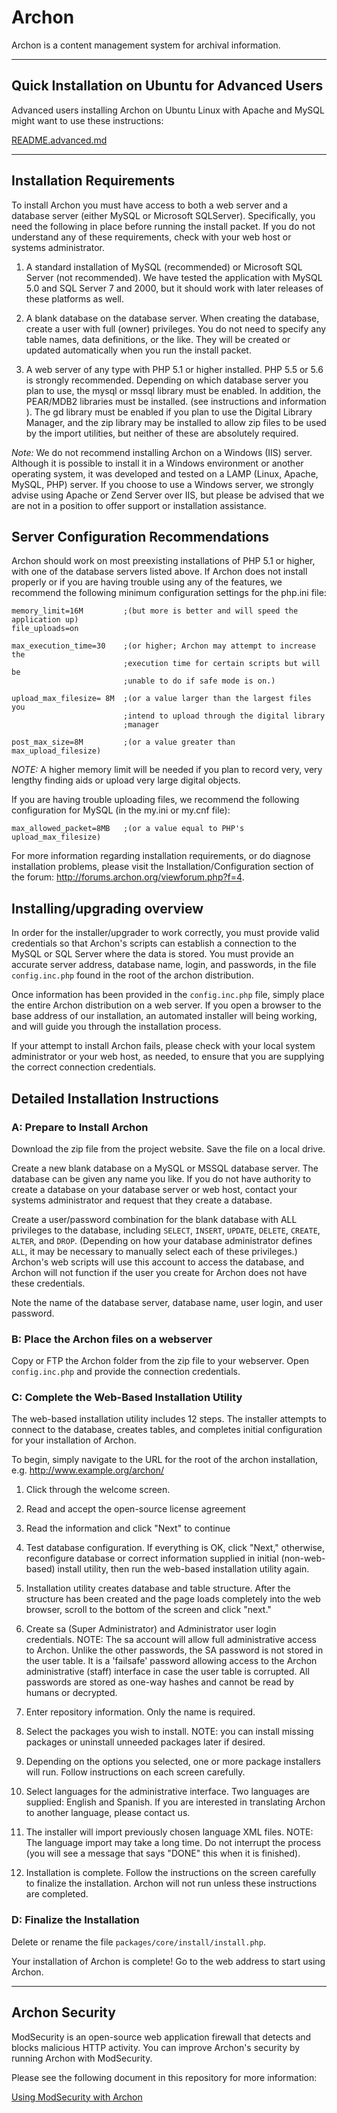 # Archon

Archon is a content management system for archival information.

* * * * *

## Quick Installation on Ubuntu for Advanced Users

Advanced users installing Archon on Ubuntu Linux with Apache and MySQL might
want to use these instructions:

[README.advanced.md](README.advanced.md)

* * * * *

## Installation Requirements

To install Archon you must have access to both a web server and a database
server (either MySQL or Microsoft SQLServer). Specifically, you need the
following in place before running the install packet. If you do not understand
any of these requirements, check with your web host or systems administrator.

1. A standard installation of MySQL (recommended) or Microsoft SQL Server (not
recommended). We have tested the application with MySQL 5.0 and SQL Server 7
and 2000, but it should work with later releases of these platforms as well.

2. A blank database on the database server. When creating the database, create
a user with full (owner) privileges. You do not need to specify any table
names, data definitions, or the like. They will be created or updated
automatically when you run the install packet.

3. A web server of any type with PHP 5.1 or higher installed. PHP 5.5 or 5.6 is
strongly recommended. Depending on which database server you plan to use, the
mysql or mssql library must be enabled. In addition, the PEAR/MDB2 libraries
must be installed. (see instructions and information ). The gd library must be
enabled if you plan to use the Digital Library Manager, and the zip library may
be installed to allow zip files to be used by the import utilities, but neither
of these are absolutely required.

*Note:* We do not recommend installing Archon on a Windows (IIS) server.
Although it is possible to install it in a Windows environment or another
operating system, it was developed and tested on a LAMP (Linux, Apache, MySQL,
PHP) server. If you choose to use a Windows server, we strongly advise using
Apache or Zend Server over IIS, but please be advised that we are not in a
position to offer support or installation assistance.

## Server Configuration Recommendations

Archon should work on most preexisting installations of PHP 5.1 or higher, with
one of the database servers listed above. If Archon does not install properly
or if you are having trouble using any of the features, we recommend the
following minimum configuration settings for the php.ini file:

    memory_limit=16M         ;(but more is better and will speed the application up)
    file_uploads=on
    
    max_execution_time=30    ;(or higher; Archon may attempt to increase the
                             ;execution time for certain scripts but will be
                             ;unable to do if safe mode is on.)
    
    upload_max_filesize= 8M  ;(or a value larger than the largest files you
                             ;intend to upload through the digital library
                             ;manager

    post_max_size=8M         ;(or a value greater than max_upload_filesize)

*NOTE:* A higher memory limit will be needed if you plan to record very, very
lengthy finding aids or upload very large digital objects.

If you are having trouble uploading files, we recommend the following
configuration for MySQL (in the my.ini or my.cnf file):

    max_allowed_packet=8MB   ;(or a value equal to PHP's upload_max_filesize)

For more information regarding installation requirements, or do diagnose
installation problems, please visit the Installation/Configuration section of
the forum: <http://forums.archon.org/viewforum.php?f=4>.

## Installing/upgrading overview

In order for the installer/upgrader to work correctly, you must provide valid
credentials so that Archon's scripts can establish a connection to the MySQL or
SQL Server where the data is stored. You must provide an accurate server
address, database name, login, and passwords, in the file `config.inc.php`
found in the root of the archon distribution.

Once information has been provided in the `config.inc.php` file, simply place
the entire Archon distribution on a web server. If you open a browser to the
base address of our installation, an automated installer will being working,
and will guide you through the installation process.

If your attempt to install Archon fails, please check with your local system
administrator or your web host, as needed, to ensure that you are supplying the
correct connection credentials.

## Detailed Installation Instructions

### A: Prepare to Install Archon

Download the zip file from the project website. Save the file on a local drive.

Create a new blank database on a MySQL or MSSQL database server. The database
can be given any name you like. If you do not have authority to create a
database on your database server or web host, contact your systems
administrator and request that they create a database.

Create a user/password combination for the blank database with ALL privileges
to the database, including `SELECT`, `INSERT`, `UPDATE`, `DELETE`, `CREATE`,
`ALTER`, and `DROP`. (Depending on how your database administrator defines
`ALL`, it may be necessary to manually select each of these privileges.)
Archon's web scripts will use this account to access the database, and Archon
will not function if the user you create for Archon does not have these
credentials.

Note the name of the database server, database name, user login, and user
password.

### B: Place the Archon files on a webserver

Copy or FTP the Archon folder from the zip file to your webserver. Open
`config.inc.php` and provide the connection credentials.

### C: Complete the Web-Based Installation Utility

The web-based installation utility includes 12 steps. The installer attempts to
connect to the database, creates tables, and completes initial configuration
for your installation of Archon.

To begin, simply navigate to the URL for the root of the archon installation,
e.g. http://www.example.org/archon/

1. Click through the welcome screen.

2. Read and accept the open-source license agreement

3. Read the information and click "Next" to continue

4. Test database configuration. If everything is OK, click "Next," otherwise,
reconfigure database or correct information supplied in initial (non-web-based)
install utility, then run the web-based installation utility again.

5. Installation utility creates database and table structure. After the
structure has been created and the page loads completely into the web browser,
scroll to the bottom of the screen and click "next."

6. Create sa (Super Administrator) and Administrator user login credentials.
NOTE: The sa account will allow full administrative access to Archon. Unlike
the other passwords, the SA password is not stored in the user table. It is a
'failsafe' password allowing access to the Archon administrative (staff)
interface in case the user table is corrupted. All passwords are stored as
one-way hashes and cannot be read by humans or decrypted.

7. Enter repository information. Only the name is required.

8. Select the packages you wish to install. NOTE: you can install missing
packages or uninstall unneeded packages later if desired.

9. Depending on the options you selected, one or more package installers will
run. Follow instructions on each screen carefully.

10. Select languages for the administrative interface. Two languages are
supplied: English and Spanish. If you are interested in translating Archon to
another language, please contact us.

11. The installer will import previously chosen language XML files. NOTE: The
language import may take a long time. Do not interrupt the process (you will
see a message that says "DONE" this when it is finished).

12. Installation is complete. Follow the instructions on the screen carefully
to finalize the installation. Archon will not run unless these instructions are
completed.

### D: Finalize the Installation

Delete or rename the file `packages/core/install/install.php`.

Your installation of Archon is complete! Go to the web address to start using
Archon.

* * * * *

## Archon Security

ModSecurity is an open-source web application firewall that detects and blocks
malicious HTTP activity. You can improve Archon's security by running Archon
with ModSecurity.

Please see the following document in this repository for more information:

[Using ModSecurity with Archon](ModSecurity.md)
